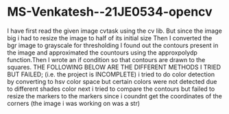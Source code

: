 # MS-Venkatesh--21JE0534-opencv
I have first read the given image cvtask using the cv lib. But since the image big i had to resize the image to half of its initial size
Then I converted the bgr image to grayscale for thresholding
I found out the contours present in the image and approximated the countours using the approxpolydp function.Then I wrote an if condition so that contours are drawn to the squares.
THE FOLLOWING BELOW ARE THE DIFFERENT METHODS I TRIED BUT FAILED;
(i.e. the project is INCOMPLETE)
i tried to do color detection by converting to hsv color space but certain colors were not detected due to different shades color
next i tried to compare the contours but failed to resize the markers to the markers since i coundnt get the coordinates of the corners (the image i was working on was a str)
